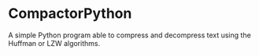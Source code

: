 # CompactorPython

A simple Python program able to compress and decompress text using the Huffman or LZW algorithms.
